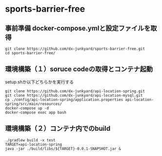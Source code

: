 # sports-barrier-free

## 事前準備 docker-compose.ymlと設定ファイルを取得
```
git clone https://github.com/dx-junkyard/sports-barrier-free.git
cd sports-barrier-free/
```

## 環境構築（１）soruce codeの取得とコンテナ起動
setup.shか以下どちらかを実行する
```
git clone https://github.com/dx-junkyard/api-location-spring.git
git clone https://github.com/dx-junkyard/api-location-mysql.git
cp ./config/api-location-spring/application.properties api-location-spring/src/main/resources/
docker-compose up -d
docker-compose exec app bash
```

## 環境構築（２）コンテナ内でのbuild
```
./gradlew build -x test
TARGET=api-location-spring
java -jar ./build/libs/${TARGET}-0.0.1-SNAPSHOT.jar &
```


